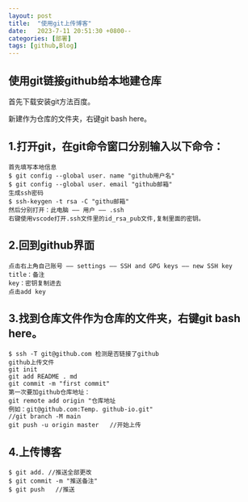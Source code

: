 ```yaml
---
layout: post
title:  "使用git上传博客"
date:   2023-7-11 20:51:30 +0800--
categories: [部署]
tags: [github,Blog]  
---
```



## 使用git链接github给本地建仓库
首先下载安装git方法百度。  

新建作为仓库的文件夹，右键git bash here。  

## 1.打开git，在git命令窗口分别输入以下命令：  
    首先填写本地信息 
    $ git config --global user. name "github用户名"  
    $ git config --global user. email "github邮箱" 
    生成ssh密码  
    $ ssh-keygen -t rsa -C "githu邮箱"   
    然后分别打开：此电脑 —— 用户 —— .ssh   
    右键使用vscode打开.ssh文件里的id_rsa_pub文件,复制里面的密钥。  

## 2.回到github界面  
    点击右上角自己账号 —— settings —— SSH and GPG keys —— new SSH key   
    title：备注  
    key：密钥复制进去  
    点击add key    

## 3.找到仓库文件作为仓库的文件夹，右键git bash here。  
    $ ssh -T git@github.com 检测是否链接了github   
    github上传文件   
    git init   
    git add README . md    
    git commit -m "first commit"   
    第一次要加github仓库地址：   
    git remote add origin "仓库地址  
    例如：git@github.com:Temp. github-io.git"   
    //git branch -M main   
    git push -u origin master   //开始上传   

## 4.上传博客   
    $ git add. //推送全部更改  
    $ git commit -m "推送备注"  
    $ git push   //推送   

 







